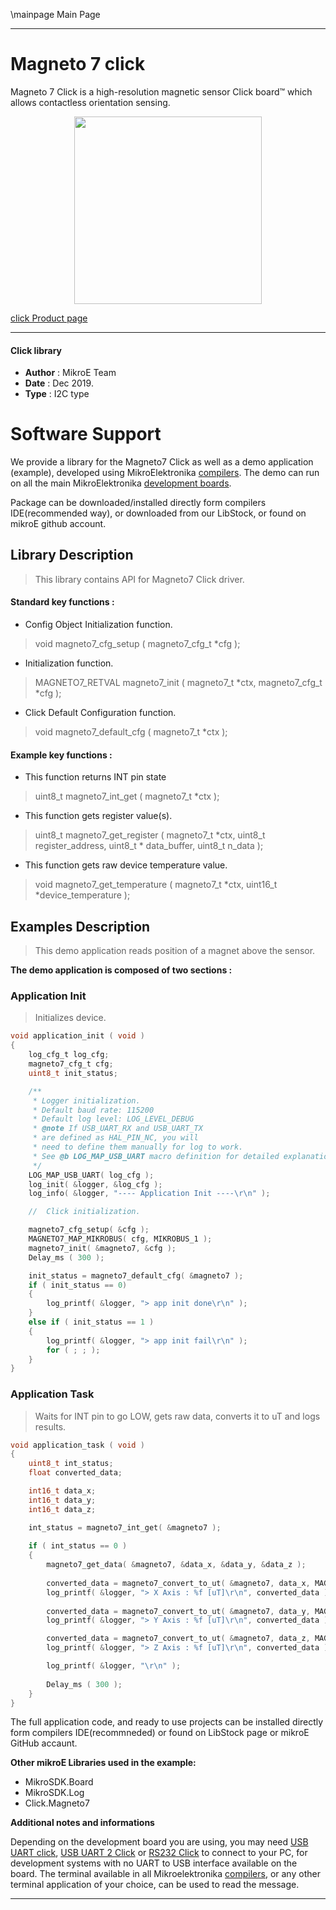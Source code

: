 \mainpage Main Page
 
 

---
# Magneto 7 click

Magneto 7 Click is a high-resolution magnetic sensor Click board™ which allows contactless orientation sensing.

<p align="center">
  <img src="https://download.mikroe.com/images/click_for_ide/magneto7_click.png" height=300px>
</p>

[click Product page](https://www.mikroe.com/magneto-7-click)

---


#### Click library 

- **Author**        : MikroE Team
- **Date**          : Dec 2019.
- **Type**          : I2C type


# Software Support

We provide a library for the Magneto7 Click 
as well as a demo application (example), developed using MikroElektronika 
[compilers](https://shop.mikroe.com/compilers). 
The demo can run on all the main MikroElektronika [development boards](https://shop.mikroe.com/development-boards).

Package can be downloaded/installed directly form compilers IDE(recommended way), or downloaded from our LibStock, or found on mikroE github account. 

## Library Description

> This library contains API for Magneto7 Click driver.

#### Standard key functions :

- Config Object Initialization function.
> void magneto7_cfg_setup ( magneto7_cfg_t *cfg ); 
 
- Initialization function.
> MAGNETO7_RETVAL magneto7_init ( magneto7_t *ctx, magneto7_cfg_t *cfg );

- Click Default Configuration function.
> void magneto7_default_cfg ( magneto7_t *ctx );


#### Example key functions :

- This function returns INT pin state
> uint8_t magneto7_int_get ( magneto7_t *ctx );
 
- This function gets register value(s).
> uint8_t magneto7_get_register ( magneto7_t *ctx, uint8_t register_address, uint8_t * data_buffer, uint8_t n_data );

- This function gets raw device temperature value.
> void magneto7_get_temperature ( magneto7_t *ctx, uint16_t *device_temperature );

## Examples Description

> This demo application reads position of a magnet above the sensor.

**The demo application is composed of two sections :**

### Application Init 

> Initializes device.

```c
void application_init ( void )
{
    log_cfg_t log_cfg;
    magneto7_cfg_t cfg;
    uint8_t init_status;

    /** 
     * Logger initialization.
     * Default baud rate: 115200
     * Default log level: LOG_LEVEL_DEBUG
     * @note If USB_UART_RX and USB_UART_TX 
     * are defined as HAL_PIN_NC, you will 
     * need to define them manually for log to work. 
     * See @b LOG_MAP_USB_UART macro definition for detailed explanation.
     */
    LOG_MAP_USB_UART( log_cfg );
    log_init( &logger, &log_cfg );
    log_info( &logger, "---- Application Init ----\r\n" );

    //  Click initialization.

    magneto7_cfg_setup( &cfg );
    MAGNETO7_MAP_MIKROBUS( cfg, MIKROBUS_1 );
    magneto7_init( &magneto7, &cfg );
    Delay_ms ( 300 );

    init_status = magneto7_default_cfg( &magneto7 );
    if ( init_status == 0)
    {
        log_printf( &logger, "> app init done\r\n" );
    }
    else if ( init_status == 1 )
    {
        log_printf( &logger, "> app init fail\r\n" );
        for ( ; ; );
    }
}
```

### Application Task

> Waits for INT pin to go LOW, gets raw data, converts it to uT and logs results.

```c
void application_task ( void )
{
    uint8_t int_status;
    float converted_data;

    int16_t data_x;
    int16_t data_y;
    int16_t data_z;

    int_status = magneto7_int_get( &magneto7 );
    
    if ( int_status == 0 )
    {
        magneto7_get_data( &magneto7, &data_x, &data_y, &data_z );
        
        converted_data = magneto7_convert_to_ut( &magneto7, data_x, MAGNETO7_SENSOR_RES_14_BIT );
        log_printf( &logger, "> X Axis : %f [uT]\r\n", converted_data );
        
        converted_data = magneto7_convert_to_ut( &magneto7, data_y, MAGNETO7_SENSOR_RES_14_BIT );
        log_printf( &logger, "> Y Axis : %f [uT]\r\n", converted_data );

        converted_data = magneto7_convert_to_ut( &magneto7, data_z, MAGNETO7_SENSOR_RES_14_BIT );
        log_printf( &logger, "> Z Axis : %f [uT]\r\n", converted_data );

        log_printf( &logger, "\r\n" );
        
        Delay_ms ( 300 );
    }
}
```

The full application code, and ready to use projects can be  installed directly form compilers IDE(recommneded) or found on LibStock page or mikroE GitHub accaunt.

**Other mikroE Libraries used in the example:** 

- MikroSDK.Board
- MikroSDK.Log
- Click.Magneto7

**Additional notes and informations**

Depending on the development board you are using, you may need 
[USB UART click](https://shop.mikroe.com/usb-uart-click), 
[USB UART 2 Click](https://shop.mikroe.com/usb-uart-2-click) or 
[RS232 Click](https://shop.mikroe.com/rs232-click) to connect to your PC, for 
development systems with no UART to USB interface available on the board. The 
terminal available in all Mikroelektronika 
[compilers](https://shop.mikroe.com/compilers), or any other terminal application 
of your choice, can be used to read the message.



---
